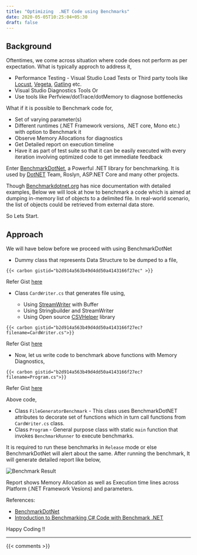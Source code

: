```yaml
---
title: "Optimizing  .NET Code using Benchmarks"
date: 2020-05-05T10:25:04+05:30
draft: false
---
```


## Background
Oftentimes, we come across situation where code does not perform as per expectation. What is typically approch to address it,

 * Performance Testing - Visual Studio Load Tests or Third party tools like  [Locust](https://locust.io/), [Vegeta](https://github.com/tsenart/vegeta), [Gatling](https://gatling.io/) etc.
 * Visual Studio Diagnostics Tools Or
 * Use tools like Perfview/dotTrace/dotMemory to diagnose bottlenecks

What if it is possible to Benchmark code for,

 * Set of varying parameter(s) 
 * Different runtimes (.NET Framework versions, .NET core, Mono etc.) with option to Benchmark it
 * Observe Memory Allocations for diagnostics
 * Get Detailed report on execution timeline
 * Have it as part of test suite so that it can be easily executed with every iteration involving optimized code to get immediate feedback

Enter [BenchmarkDotNet](https://benchmarkdotnet.org/), a Powerful .NET library for benchmarking. It is used by [DotNET](https://github.com/dotnet/performance) Team, Roslyn, ASP.NET Core and many other projects. 

Though [Benchmarkdotnet.org](https://benchmarkdotnet.org/) has nice documentation with detailed examples, Below we will look at how to benchmark a code which is aimed at dumping in-memory list of objects to a delimited file. In real-world scenario, the list of objects could be retrieved from external data store. 

So Lets Start.

## Approach

We will have below before we proceed with using BenchmarkDotNet

* Dummy class that represents Data Structure to be dumped to a file,

`{{< carbon gistid="b2d914a563b49d4dd50a4143166f27ec" >}}`

Refer Gist [here](https://gist.github.com/sachinsu/b2d914a563b49d4dd50a4143166f27ec)

* Class `CardWriter.cs` that generates file using, 

    * Using [StreamWriter](https://docs.microsoft.com/en-us/dotnet/api/system.io.streamwriter?view=netcore-3.1) with Buffer
    * Using Stringbuilder and StreamWriter 
    * Using Open source [CSVHelper](https://joshclose.github.io/CsvHelper/) library

`{{< carbon gistid="b2d914a563b49d4dd50a4143166f27ec?filename=CardWriter.cs">}}`

Refer Gist [here](https://gist.github.com/sachinsu/b2d914a563b49d4dd50a4143166f27ec#file-cardwriter-cs)

* Now, let us write code to benchmark above functions with Memory Diagnostics,

`{{< carbon gistid="b2d914a563b49d4dd50a4143166f27ec?filename=Program.cs">}}`
 
 Refer Gist [here](https://gist.github.com/sachinsu/b2d914a563b49d4dd50a4143166f27ec#file-program-cs)

 Above code,
 * Class `FileGeneratorBenchmark` - This class uses BenchmarkDotNET attributes to decorate set of functions which in turn call functions from `CardWriter.cs` class. 
 * Class `Program` - General purpose class with static `main` function that invokes `BenchmarkRunner` to execute benchmarks.

It is required to run these benchmarks in `Release` mode or else BenchmarkDotNet will alert about the same. After running the benchmark, It will generate detailed report like below, 

![Benchmark Result](/images/capture.png)

Report shows Memory Allocation as well as Execution time lines across  Platform (.NET Framework Vesions) and parameters.

References: 
- [BenchmarkDotNet](https://benchmarkdotnet.org)
- [Introduction to Benchmarking C# Code with Benchmark .NET](https://www.stevejgordon.co.uk/introduction-to-benchmarking-csharp-code-with-benchmark-dot-net)

Happy Coding !!

---

{{< comments >}}